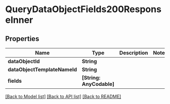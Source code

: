 # QueryDataObjectFields200ResponseInner

## Properties
Name | Type | Description | Notes
------------ | ------------- | ------------- | -------------
**dataObjectId** | **String** |  | 
**dataObjectTemplateNameId** | **String** |  | 
**fields** | **[String: AnyCodable]** |  | 

[[Back to Model list]](../README.md#documentation-for-models) [[Back to API list]](../README.md#documentation-for-api-endpoints) [[Back to README]](../README.md)



